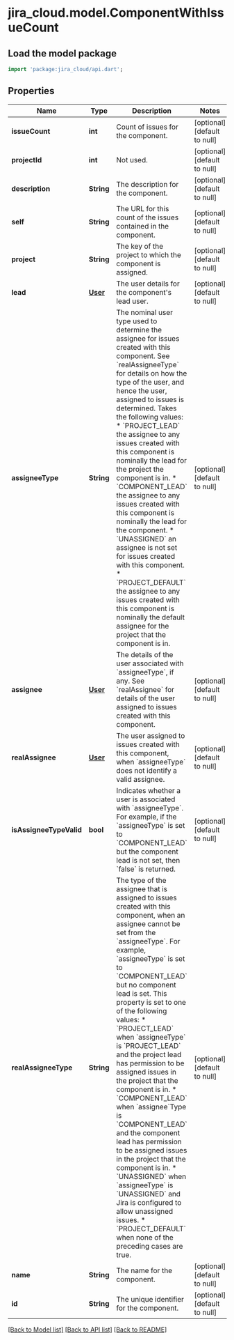 # jira_cloud.model.ComponentWithIssueCount

## Load the model package
```dart
import 'package:jira_cloud/api.dart';
```

## Properties
Name | Type | Description | Notes
------------ | ------------- | ------------- | -------------
**issueCount** | **int** | Count of issues for the component. | [optional] [default to null]
**projectId** | **int** | Not used. | [optional] [default to null]
**description** | **String** | The description for the component. | [optional] [default to null]
**self** | **String** | The URL for this count of the issues contained in the component. | [optional] [default to null]
**project** | **String** | The key of the project to which the component is assigned. | [optional] [default to null]
**lead** | [**User**](User.md) | The user details for the component&#39;s lead user. | [optional] [default to null]
**assigneeType** | **String** | The nominal user type used to determine the assignee for issues created with this component. See &#x60;realAssigneeType&#x60; for details on how the type of the user, and hence the user, assigned to issues is determined. Takes the following values:   *  &#x60;PROJECT_LEAD&#x60; the assignee to any issues created with this component is nominally the lead for the project the component is in.  *  &#x60;COMPONENT_LEAD&#x60; the assignee to any issues created with this component is nominally the lead for the component.  *  &#x60;UNASSIGNED&#x60; an assignee is not set for issues created with this component.  *  &#x60;PROJECT_DEFAULT&#x60; the assignee to any issues created with this component is nominally the default assignee for the project that the component is in. | [optional] [default to null]
**assignee** | [**User**](User.md) | The details of the user associated with &#x60;assigneeType&#x60;, if any. See &#x60;realAssignee&#x60; for details of the user assigned to issues created with this component. | [optional] [default to null]
**realAssignee** | [**User**](User.md) | The user assigned to issues created with this component, when &#x60;assigneeType&#x60; does not identify a valid assignee. | [optional] [default to null]
**isAssigneeTypeValid** | **bool** | Indicates whether a user is associated with &#x60;assigneeType&#x60;. For example, if the &#x60;assigneeType&#x60; is set to &#x60;COMPONENT_LEAD&#x60; but the component lead is not set, then &#x60;false&#x60; is returned. | [optional] [default to null]
**realAssigneeType** | **String** | The type of the assignee that is assigned to issues created with this component, when an assignee cannot be set from the &#x60;assigneeType&#x60;. For example, &#x60;assigneeType&#x60; is set to &#x60;COMPONENT_LEAD&#x60; but no component lead is set. This property is set to one of the following values:   *  &#x60;PROJECT_LEAD&#x60; when &#x60;assigneeType&#x60; is &#x60;PROJECT_LEAD&#x60; and the project lead has permission to be assigned issues in the project that the component is in.  *  &#x60;COMPONENT_LEAD&#x60; when &#x60;assignee&#x60;Type is &#x60;COMPONENT_LEAD&#x60; and the component lead has permission to be assigned issues in the project that the component is in.  *  &#x60;UNASSIGNED&#x60; when &#x60;assigneeType&#x60; is &#x60;UNASSIGNED&#x60; and Jira is configured to allow unassigned issues.  *  &#x60;PROJECT_DEFAULT&#x60; when none of the preceding cases are true. | [optional] [default to null]
**name** | **String** | The name for the component. | [optional] [default to null]
**id** | **String** | The unique identifier for the component. | [optional] [default to null]

[[Back to Model list]](../README.md#documentation-for-models) [[Back to API list]](../README.md#documentation-for-api-endpoints) [[Back to README]](../README.md)


